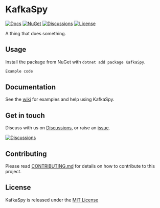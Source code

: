 # KafkaSpy

[![Docs](https://img.shields.io/badge/docs-wiki-blue.svg?style=for-the-badge)](https://github.com/robertcoltheart/kafka-spy/wiki) [![NuGet](https://img.shields.io/nuget/v/KafkaSpy?style=for-the-badge)](https://www.nuget.org/packages/KafkaSpy) [![Discussions](https://img.shields.io/badge/DISCUSS-ON%20GITHUB-yellow?style=for-the-badge)](https://github.com/robertcoltheart/kafka-spy/discussions) [![License](https://img.shields.io/github/license/robertcoltheart/kafka-spy?style=for-the-badge)](https://github.com/robertcoltheart/kafka-spy/blob/master/LICENSE)

A thing that does something.

## Usage
Install the package from NuGet with `dotnet add package KafkaSpy`.

```csharp
Example code
```

## Documentation
See the [wiki](https://github.com/robertcoltheart/kafka-spy/wiki) for examples and help using KafkaSpy.

## Get in touch
Discuss with us on [Discussions](https://github.com/robertcoltheart/kafka-spy/discussions), or raise an [issue](https://github.com/robertcoltheart/kafka-spy/issues).

[![Discussions](https://img.shields.io/badge/DISCUSS-ON%20GITHUB-yellow?style=for-the-badge)](https://github.com/robertcoltheart/kafka-spy/discussions)

## Contributing
Please read [CONTRIBUTING.md](CONTRIBUTING.md) for details on how to contribute to this project.

## License
KafkaSpy is released under the [MIT License](LICENSE)
